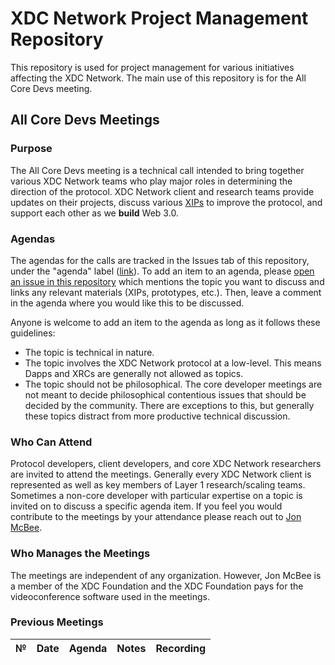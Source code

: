 # XDC Network Project Management Repository

This repository is used for project management for various initiatives affecting the XDC Network. The main use of this repository is for the All Core Devs meeting.

## All Core Devs Meetings

### Purpose

The All Core Devs meeting is a technical call intended to bring together various XDC Network teams who play major roles in determining the direction of the protocol. XDC Network client and research teams provide updates on their projects, discuss various [XIPs](https://xips.xdc.community/) to improve the protocol, and support each other as we **build** Web 3.0.

### Agendas

The agendas for the calls are tracked in the Issues tab of this repository, under the "agenda" label ([link](https://github.com/XDC-Community/pm/labels/agenda)). To add an item to an agenda, please [open an issue in this repository](https://github.com/XDC-Community/pm/issues/new) which mentions the topic you want to discuss and links any relevant materials (XIPs, prototypes, etc.). Then, leave a comment in the agenda where you would like this to be discussed.

Anyone is welcome to add an item to the agenda as long as it follows these guidelines:

- The topic is technical in nature.
- The topic involves the XDC Network protocol at a low-level. This means Dapps and XRCs are generally not allowed as topics.
- The topic should not be philosophical. The core developer meetings are not meant to decide philosophical contentious issues that should be decided by the community. There are exceptions to this, but generally these topics distract from more productive technical discussion.

### Who Can Attend

Protocol developers, client developers, and core XDC Network researchers are invited to attend the meetings. Generally every XDC Network client is represented as well as key members of Layer 1 research/scaling teams. Sometimes a non-core developer with particular expertise on a topic is invited on to discuss a specific agenda item. If you feel you would contribute to the meetings by your attendance please reach out to [Jon McBee](mailto:jon@xdc.org).

### Who Manages the Meetings

The meetings are independent of any organization. However, Jon McBee is a member of the XDC Foundation and the XDC Foundation pays for the videoconference software used in the meetings.

### Previous Meetings

| №   | Date                                 | Agenda                                              | Notes                                                                                                                                                                    | Recording                                                                          |
| --- | ------------------------------------ | --------------------------------------------------- | ------------------------------------------------------------------------------------------------------------------------------------------------------------------------ | ---------------------------------------------------------------------------------- |

